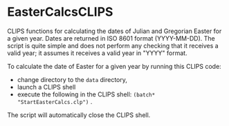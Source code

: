 EasterCalcsCLIPS
================

CLIPS functions for calculating the dates of Julian and Gregorian Easter for a given year. Dates are returned in ISO 8601 format (YYYY-MM-DD). The script is quite simple and does not perform any checking that it receives a valid year; it assumes it receives a valid year in "YYYY" format.

To calculate the date of Easter for a given year by running this CLIPS code: 

  * change directory to the `data` directory,
  * launch a CLIPS shell
  * execute the following in the CLIPS shell: `(batch* "StartEasterCalcs.clp")` .

The script will automatically close the CLIPS shell.
